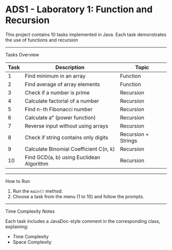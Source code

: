 # ADS1 - Laboratory 1: Function and Recursion

This project contains 10 tasks implemented in Java. 
Each task demonstrates the use of functions and recursion

---

Tasks Overview

| Task | Description                                      | Topic               |
|------|--------------------------------------------------|---------------------|
| 1    | Find minimum in an array                         | Function            |
| 2    | Find average of array elements                   | Function            |
| 3    | Check if a number is prime                       | Recursion           |
| 4    | Calculate factorial of a number                  | Recursion           |
| 5    | Find n-th Fibonacci number                       | Recursion           |
| 6    | Calculate aⁿ (power function)                    | Recursion           |
| 7    | Reverse input without using arrays               | Recursion           |
| 8    | Check if string contains only digits             | Recursion + Strings |
| 9    | Calculate Binomial Coefficient C(n, k)           | Recursion           |
| 10   | Find GCD(a, b) using Euclidean Algorithm         | Recursion           |

---
How to Run

1. Run the `main()` method.
2. Choose a task from the menu (1 to 10) and follow the prompts.

---

Time Complexity Notes

Each task includes a JavaDoc-style comment in the corresponding class, explaining:
- Time Complexity
- Space Complexity
